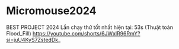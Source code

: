 # Micromouse2024
BEST PROJECT 2024
Lần chạy thử tốt nhất hiện tại: 53s (Thuật toán Flood_Fill)
https://youtube.com/shorts/6JWxlR96RmY?si=juU4KyS7ZstedDk_
